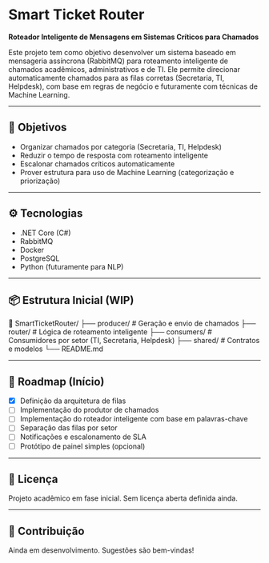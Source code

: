 
# Smart Ticket Router

**Roteador Inteligente de Mensagens em Sistemas Críticos para Chamados**

Este projeto tem como objetivo desenvolver um sistema baseado em mensageria assíncrona (RabbitMQ) para roteamento inteligente de chamados acadêmicos, administrativos e de TI. Ele permite direcionar automaticamente chamados para as filas corretas (Secretaria, TI, Helpdesk), com base em regras de negócio e futuramente com técnicas de Machine Learning.

---

## 🧩 Objetivos

- Organizar chamados por categoria (Secretaria, TI, Helpdesk)
- Reduzir o tempo de resposta com roteamento inteligente
- Escalonar chamados críticos automaticamente
- Prover estrutura para uso de Machine Learning (categorização e priorização)

---

## ⚙️ Tecnologias

- .NET Core (C#)
- RabbitMQ
- Docker
- PostgreSQL
- Python (futuramente para NLP)

---

## 📦 Estrutura Inicial (WIP)

📁 SmartTicketRouter/
├── producer/ # Geração e envio de chamados
├── router/ # Lógica de roteamento inteligente
├── consumers/ # Consumidores por setor (TI, Secretaria, Helpdesk)
├── shared/ # Contratos e modelos
└── README.md


---

## 📅 Roadmap (Início)

- [x] Definição da arquitetura de filas
- [ ] Implementação do produtor de chamados
- [ ] Implementação do roteador inteligente com base em palavras-chave
- [ ] Separação das filas por setor
- [ ] Notificações e escalonamento de SLA
- [ ] Protótipo de painel simples (opcional)

---

## 📜 Licença

Projeto acadêmico em fase inicial. Sem licença aberta definida ainda.

---

## 🤝 Contribuição

Ainda em desenvolvimento. Sugestões são bem-vindas!
